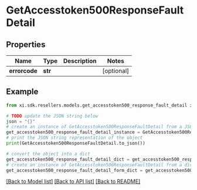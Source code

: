 # GetAccesstoken500ResponseFaultDetail


## Properties

Name | Type | Description | Notes
------------ | ------------- | ------------- | -------------
**errorcode** | **str** |  | [optional] 

## Example

```python
from xi.sdk.resellers.models.get_accesstoken500_response_fault_detail import GetAccesstoken500ResponseFaultDetail

# TODO update the JSON string below
json = "{}"
# create an instance of GetAccesstoken500ResponseFaultDetail from a JSON string
get_accesstoken500_response_fault_detail_instance = GetAccesstoken500ResponseFaultDetail.from_json(json)
# print the JSON string representation of the object
print(GetAccesstoken500ResponseFaultDetail.to_json())

# convert the object into a dict
get_accesstoken500_response_fault_detail_dict = get_accesstoken500_response_fault_detail_instance.to_dict()
# create an instance of GetAccesstoken500ResponseFaultDetail from a dict
get_accesstoken500_response_fault_detail_form_dict = get_accesstoken500_response_fault_detail.from_dict(get_accesstoken500_response_fault_detail_dict)
```
[[Back to Model list]](../README.md#documentation-for-models) [[Back to API list]](../README.md#documentation-for-api-endpoints) [[Back to README]](../README.md)


